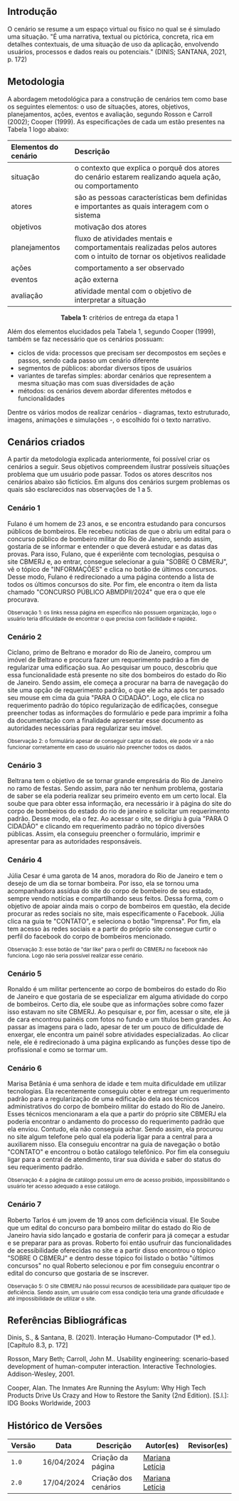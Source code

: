 ## Introdução

<p>O cenário se resume a um espaço virtual ou físico no qual se é simulado uma situação. "É uma narrativa, textual ou pictórica, concreta, rica em detalhes
contextuais, de uma situação de uso da aplicação, envolvendo usuários, processos e dados reais ou potenciais." (DINIS; SANTANA, 2021, p. 172)</p>

## Metodologia

<p>A abordagem metodológica para a construção de cenários tem como base os seguintes elementos: o uso de situações, atores, objetivos, planejamentos, ações, eventos e avaliação, segundo Rosson e Carroll (2002); Cooper (1999). As especificações de cada um estão presentes na Tabela 1 logo abaixo:</p>


<center>

| **Elementos do cenário** | **Descrição** |
| :---- | :---- |
| situação | o contexto que explica o porquê dos atores do cenário estarem realizando aquela ação, ou comportamento |
| atores | são as pessoas características bem definidas e importantes as quais interagem com o sistema  |
| objetivos | motivação dos atores |
| planejamentos | fluxo de atividades mentais e comportamentais realizadas pelos autores com o intuito de tornar os objetivos realidade |
| ações | comportamento a ser observado |
| eventos | ação externa  |
| avaliação | atividade mental com o objetivo de interpretar a situação |


**Tabela 1:** critérios de entrega da etapa 1

</center>

<p>Além dos elementos elucidados pela Tabela 1, segundo Cooper (1999), também se faz necessário que os cenários possuam:</p>

- ciclos de vida: processos que precisam ser decompostos em seções e passos, sendo cada passo um cenário diferente
- segmentos de públicos: abordar diversos tipos de usuários
- variantes de tarefas simples: abordar cenários que representem a mesma situação mas com suas diversidades de ação
- métodos: os cenários devem abordar diferentes métodos e funcionalidades

<p>Dentre os vários modos de realizar cenários - diagramas, texto estruturado, imagens, animações e simulações -, o escolhido foi o texto narrativo.</p>

## Cenários criados

<p>A partir da metodologia explicada anteriormente, foi possível criar os cenários a seguir. Seus objetivos compreendem ilustrar possíveis situações problema que um usuário pode passar. Todos os atores descritos nos cenários abaixo são fictícios. Em alguns dos cenários surgem problemas os quais são esclarecidos nas observações de 1 a 5.</p>

### Cenário 1

<p>Fulano é um homem de 23 anos, e se encontra estudando para concursos públicos de bombeiros. Ele recebeu notícias de que o abriu um edital para o concurso público de bombeiro militar do Rio de Janeiro, sendo assim, gostaria de se informar e entender o que deverá estudar e as datas das provas. Para isso, Fulano, que é experiênte com tecnologias, pesquisa o site CBMERJ e, ao entrar, consegue selecionar a guia "SOBRE O CBMERJ", vê o tópico de "INFORMAÇÕES" e clica no botão de últimos concursos. Desse modo, Fulano é redirecionado a uma página contendo a lista de todos os últimos concursos do site. Por fim, ele encontra o item da lista chamado "CONCURSO PÚBLICO ABMDPII/2024" que era o que ele procurava.</p>

<p style="font-size: smaller;">Observação 1: os links nessa página em específico não possuem organização, logo o usuário teria dificuldade de encontrar o que precisa com facilidade e rapidez.</p>

### Cenário 2

<p>Ciclano, primo de Beltrano e morador do Rio de Janeiro, comprou um imóvel de Beltrano e procura fazer um requerimento padrão a fim de regularizar uma edificação sua. Ao pesquisar um pouco, descobriu que essa funcionalidade está presente no site dos bombeiros do estado do Rio de Janeiro. Sendo assim, ele começa a procurar na barra de navegação do site uma opção de requerimento padrão, o que ele acha após ter passado seu mouse em cima da guia "PARA O CIDADÃO". Logo, ele clica no requerimento padrão do tópico regularização de edificações, consegue preencher todas as informações do formulário e pede para imprimir a folha da documentação com a finalidade apresentar esse documento as autoridades necessárias para regularizar seu imóvel.</p>

<p style="font-size: smaller;">Observação 2: o formulário apesar de conseguir captar os dados, ele pode vir a não funcionar corretamente em caso do usuário não preencher todos os dados.</p>

### Cenário 3

<p>Beltrana tem o objetivo de se tornar grande empresária do Rio de Janeiro no ramo de festas. Sendo assim, para não ter nenhum problema, gostaria de saber se ela poderia realizar seu primeiro evento em um certo local. Ela soube que para obter essa informação, era necessário ir à página do site do corpo de bombeiros do estado do rio de janeiro e solicitar um requerimento padrão. Desse modo, ela o fez. Ao acessar o site, se dirigiu à guia "PARA O CIDADÃO" e clicando em requerimento padrão no tópico diversões públicas. Assim, ela conseguiu preencher o formulário, imprimir e apresentar para as autoridades responsáveis. </p>

### Cenário 4

<p>Júlia Cesar é uma garota de 14 anos, moradora do Rio de Janeiro e tem o desejo de um dia se tornar bombeira. Por isso, ela se tornou uma acompanhadora assídua do site do corpo de bombeiro de seu estado, sempre vendo notícias e compartilhando seus feitos. Dessa forma, com o objetivo de apoiar ainda mais o corpo de bombeiros em questão, ela decide procurar as redes sociais no site, mais especificamente o Facebook. Júlia clica na guia te "CONTATO", e seleciona o botão "Imprensa". Por fim, ela tem acesso às redes sociais e a partir do próprio site consegue curtir o perfil do facebook do corpo de bombeiros mencionado.</p>

<p style="font-size: smaller;">Observação 3: esse botão de "dar like" para o perfil do CBMERJ no facebook não funciona. Logo não seria possível realizar esse cenário.</p>

### Cenário 5

<p>Ronaldo é um militar pertencente ao corpo de bombeiros do estado do Rio de Janeiro e que gostaria de se especializar em alguma atividade do corpo de bombeiros. Certo dia, ele soube que as informações sobre como fazer isso estavam no site CBMERJ. Ao pesquisar e, por fim, acessar o site, ele já de cara encontrou painéis com fotos no fundo e um títulos bem grandes. Ao passar as imagens para o lado, apesar de ter um pouco de dificuldade de enxergar, ele encontra um painél sobre atividades especializadas. Ao clicar nele, ele é redirecionado à uma página explicando as funções desse tipo de profissional e como se tormar um.</p>


### Cenário 6

<p>Marisa Betânia é uma senhora de idade e tem muita dificuldade em utilizar tecnologias. Ela recentemente conseguiu obter e entregar um requerimento padrão para a regularização de uma edificação dela aos técnicos administrativos do corpo de bombeiro militar do estado do Rio de Janeiro. Esses técnicos mencionaram a ela que a partir do próprio site CBMERJ ela poderia encontrar o andamento do processo do requerimento padrão que ela enviou. Contudo, ela não conseguia achar. Sendo assim, ela procurou no site algum telefone pelo qual ela poderia ligar para a central para a auxiliarem nisso. Ela conseguiu encontrar na guia de navegação o botão "CONTATO" e encontrou o botão catálogo telefônico. Por fim ela conseguiu ligar para a central de atendimento, tirar sua dúvida e saber do status do seu requerimento padrão.</p>

<p style="font-size: smaller;">Observação 4: a página de catálogo possui um erro de acesso proibido, impossibilitando o usuário ter acesso adequado a esse catálogo. </p>

### Cenário 7

<p>Roberto Tarlos é um jovem de 19 anos com deficiência visual. Ele Soube que um edital do concurso para bombeiro militar do estado do Rio de Janeiro havia sido lançado e gostaria de conferir para já começar a estudar e se preparar para as provas. Roberto foi então usufruir das funcionalidades de acessibilidade oferecidas no site e a partir disso encontrou o tópico "SOBRE O CBMERJ" e dentro desse tópico foi listado o botão "últimos concursos" no qual Roberto selecionou e por fim conseguiu encontrar o edital do concurso que gostaria de se inscrever.</p>

<p style="font-size: smaller;">Observação 5: O site CBMERJ não possui recursos de acessibilidade para qualquer tipo de deficiência. Sendo assim, um usuário com essa condição teria uma grande dificuldade e até impossibilidade de utilizar o site.</p>

## Referências Bibliográficas

Dinis, S., & Santana, B. (2021). Interação Humano-Computador (1ª ed.). [Capítulo 8.3, p. 172]

Rosson, Mary Beth; Carroll, John M.. Usability engineering: scenario-based development of human-computer interaction. Interactive Technologies. Addison-Wesley, 2001.

Cooper, Alan. The Inmates Are Running the Asylum: Why High Tech Products Drive Us Crazy and How to Restore the Sanity (2nd Edition). [S.l.]: IDG Books Worldwide, 2003

## Histórico de Versões

| Versão |    Data    | Descrição                                 | Autor(es)                                       | Revisor(es)                                    |
| ------ | :--------: | ----------------------------------------- | ----------------------------------------------- | ---------------------------------------------- |
| `1.0`   | 16/04/2024 | Criação da página                         | [Mariana Letícia](https://github.com/Marianannn) |          |
| `2.0`   | 17/04/2024 | Criação dos cenários                      | [Mariana Letícia](https://github.com/Marianannn) |          |